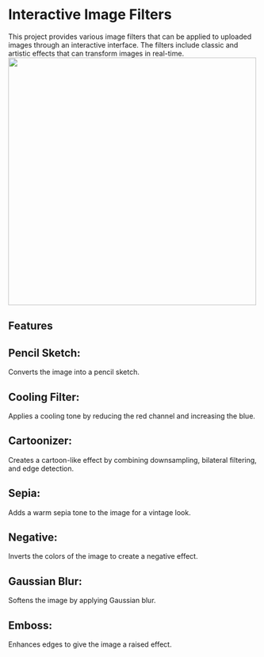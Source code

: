 # Interactive Image Filters

This project provides various image filters that can be applied to uploaded images through an interactive interface. The filters include classic and artistic effects that can transform images in real-time.
<img src="sample_output.png" width="500">

## Features

## Pencil Sketch: 
Converts the image into a pencil sketch.

## Cooling Filter: 
Applies a cooling tone by reducing the red channel and increasing the blue.

## Cartoonizer: 
Creates a cartoon-like effect by combining downsampling, bilateral filtering, and edge detection.

## Sepia: 
Adds a warm sepia tone to the image for a vintage look.

## Negative: 
Inverts the colors of the image to create a negative effect.

## Gaussian Blur: 
Softens the image by applying Gaussian blur.

## Emboss: 
Enhances edges to give the image a raised effect.


